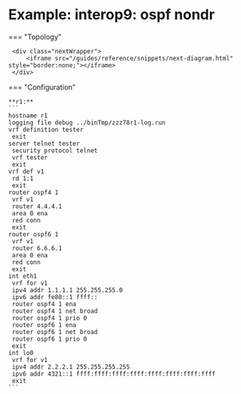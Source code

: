 # Example: interop9: ospf nondr
    
=== "Topology"
    
     <div class="nextWrapper">
         <iframe src="/guides/reference/snippets/next-diagram.html" style="border:none;"></iframe>
     </div>

    
=== "Configuration"
    
    **r1:**
    ```
    hostname r1
    logging file debug ../binTmp/zzz78r1-log.run
    vrf definition tester
     exit
    server telnet tester
     security protocol telnet
     vrf tester
     exit
    vrf def v1
     rd 1:1
     exit
    router ospf4 1
     vrf v1
     router 4.4.4.1
     area 0 ena
     red conn
     exit
    router ospf6 1
     vrf v1
     router 6.6.6.1
     area 0 ena
     red conn
     exit
    int eth1
     vrf for v1
     ipv4 addr 1.1.1.1 255.255.255.0
     ipv6 addr fe80::1 ffff::
     router ospf4 1 ena
     router ospf4 1 net broad
     router ospf4 1 prio 0
     router ospf6 1 ena
     router ospf6 1 net broad
     router ospf6 1 prio 0
     exit
    int lo0
     vrf for v1
     ipv4 addr 2.2.2.1 255.255.255.255
     ipv6 addr 4321::1 ffff:ffff:ffff:ffff:ffff:ffff:ffff:ffff
     exit
    ```

